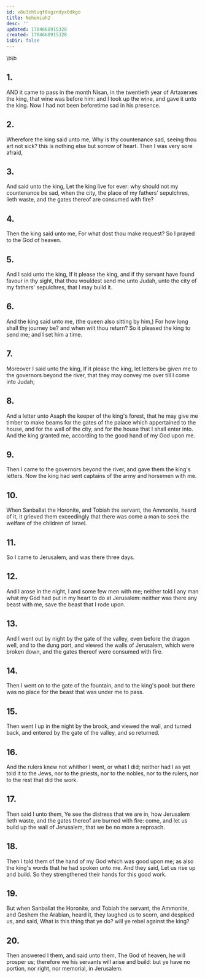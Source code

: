 ```yaml
---
id: v8u3zh5uqf0sgzndyx0dkgo
title: Nehemiah2
desc: ''
updated: 1704668915328
created: 1704668915328
isDir: false
---
```

\b\b
## 1.
AND it came to pass in the month Nisan, in the twentieth year of Artaxerxes the king, that wine was before him: and I took up the wine, and gave it unto the king.  Now I had not been beforetime sad in his presence.
## 2.
Wherefore the king said unto me, Why is thy countenance sad, seeing thou art not sick?  this is nothing else but sorrow of heart.  Then I was very sore afraid,
## 3.
And said unto the king, Let the king live for ever: why should not my countenance be sad, when the city, the place of my fathers' sepulchres, lieth waste, and the gates thereof are consumed with fire?
## 4.
Then the king said unto me, For what dost thou make request? So I prayed to the God of heaven.
## 5.
And I said unto the king, If it please the king, and if thy servant have found favour in thy sight, that thou wouldest send me unto Judah, unto the city of my fathers' sepulchres, that I may build it.
## 6.
And the king said unto me, (the queen also sitting by him,) For how long shall thy journey be?  and when wilt thou return?  So it pleased the king to send me; and I set him a time.
## 7.
Moreover I said unto the king, If it please the king, let letters be given me to the governors beyond the river, that they may convey me over till I come into Judah;
## 8.
And a letter unto Asaph the keeper of the king's forest, that he may give me timber to make beams for the gates of the palace which appertained to the house, and for the wall of the city, and for the house that I shall enter into.  And the king granted me, according to the good hand of my God upon me.
## 9.
Then I came to the governors beyond the river, and gave them the king's letters.  Now the king had sent captains of the army and horsemen with me.
## 10.
When Sanballat the Horonite, and Tobiah the servant, the Ammonite, heard of it, it grieved them exceedingly that there was come a man to seek the welfare of the children of Israel.
## 11.
So I came to Jerusalem, and was there three days.
## 12.
And I arose in the night, I and some few men with me; neither told I any man what my God had put in my heart to do at Jerusalem: neither was there any beast with me, save the beast that I rode upon.
## 13.
And I went out by night by the gate of the valley, even before the dragon well, and to the dung port, and viewed the walls of Jerusalem, which were broken down, and the gates thereof were consumed with fire.
## 14.
Then I went on to the gate of the fountain, and to the king's pool: but there was no place for the beast that was under me to pass.
## 15.
Then went I up in the night by the brook, and viewed the wall, and turned back, and entered by the gate of the valley, and so returned.
## 16.
And the rulers knew not whither I went, or what I did; neither had I as yet told it to the Jews, nor to the priests, nor to the nobles, nor to the rulers, nor to the rest that did the work.
## 17.
Then said I unto them, Ye see the distress that we are in, how Jerusalem lieth waste, and the gates thereof are burned with fire: come, and let us build up the wall of Jerusalem, that we be no more a reproach.
## 18.
Then I told them of the hand of my God which was good upon me; as also the king's words that he had spoken unto me.  And they said, Let us rise up and build.  So they strengthened their hands for this good work.
## 19.
But when Sanballat the Horonite, and Tobiah the servant, the Ammonite, and Geshem the Arabian, heard it, they laughed us to scorn, and despised us, and said, What is this thing that ye do?  will ye rebel against the king?
## 20.
Then answered I them, and said unto them, The God of heaven, he will prosper us; therefore we his servants will arise and build: but ye have no portion, nor right, nor memorial, in Jerusalem.

